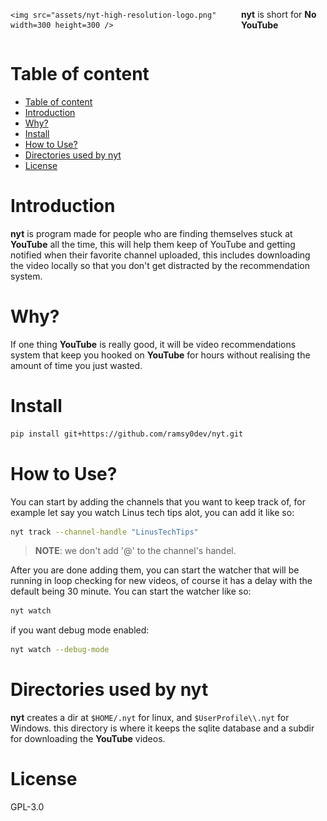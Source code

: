 <div style="display: flex; justify-content: center; align-items: center;">

    <img src="assets/nyt-high-resolution-logo.png" width=300 height=300 />

**nyt** is short for **No YouTube**

</div>

# Table of content

- [Table of content](#table-of-content)
- [Introduction](#introduction)
- [Why?](#why)
- [Install](#install)
- [How to Use?](#how-to-use)
- [Directories used by nyt](#directories-used-by-nyt)
- [License](#license)

# Introduction

**nyt** is program made for people who are finding themselves stuck at **YouTube** all the time, this will help them keep of YouTube and getting notified when their favorite channel uploaded, this includes downloading the video locally so that you don't get distracted by the recommendation system.

# Why?

If one thing **YouTube** is really good, it will be video recommendations system that keep you hooked on **YouTube** for hours without realising the amount of time you just wasted.

# Install

``` bash
pip install git+https://github.com/ramsy0dev/nyt.git
```

# How to Use?

You can start by adding the channels that you want to keep track of, for example let say you watch Linus tech tips alot, you can add it like so:

``` bash
nyt track --channel-handle "LinusTechTips"
```

> __NOTE__: we don't add '@' to the channel's handel.

After you are done adding them, you can start the watcher that will be running in loop checking for new videos, of course it has a delay with the default being 30 minute. You can start the watcher like so:

```bash
nyt watch
```

if you want debug mode enabled:

```bash
nyt watch --debug-mode
```

# Directories used by nyt

**nyt** creates a dir at `$HOME/.nyt` for linux, and `$UserProfile\\.nyt` for Windows.
this directory is where it keeps the sqlite database and a subdir for downloading the **YouTube** videos.

# License

GPL-3.0
